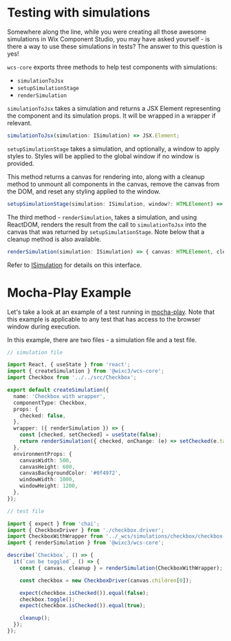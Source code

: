# Testing with simulations

Somewhere along the line, while you were creating all those awesome simulations in Wix Component Studio, you may have asked yourself - is there a way to use these simulations in tests? The answer to this question is yes!

`wcs-core` exports three methods to help test components with simulations:
* `simulationToJsx`
* `setupSimulationStage`
* `renderSimulation`

`simulationToJsx` takes a simulation and returns a JSX Element representing the component and its simulation props. It will be wrapped in a wrapper if relevant.

```ts
simulationToJsx(simulation: ISimulation) => JSX.Element;
```

`setupSimulationStage` takes a simulation, and optionally, a window to apply styles to. Styles will be applied to the global window if no window is provided.

This method returns a canvas for rendering into, along with a cleanup method to unmount all components in the canvas, remove the canvas from the DOM, and reset any styling applied to the window.

```ts
setupSimulationStage(simulation: ISimulation, window?: HTMLElement) => { canvas: HTMLElement, cleanup: () => void };
```

The third method - `renderSimulation`, takes a simulation, and using ReactDOM, renders the result from the call to `simulationToJsx` into the canvas that was returned by `setupSimulationStage`. Note below that a cleanup method is also available.

```ts
renderSimulation(simulation: ISimulation) => { canvas: HTMLElement, cleanup: () => void };
```

Refer to [ISimulation](https://github.com/wixplosives/wcs-core/blob/d91a792a52b916fb6dc55b7a4f7c49715a010168/src/types.ts#L40) for details on this interface.

# Mocha-Play Example
Let's take a look at an example of a test running in [mocha-play](https://github.com/wixplosives/mocha-play). Note that this example is applicable to any test that has access to the browser window during execution.

In this example, there are two files - a simulation file and a test file.

```ts
// simulation file

import React, { useState } from 'react';
import { createSimulation } from '@wixc3/wcs-core';
import Checkbox from '../../src/Checkbox';

export default createSimulation({
  name: 'Checkbox with wrapper',
  componentType: Checkbox,
  props: {
    checked: false,
  },
  wrapper: ({ renderSimulation }) => {
    const [checked, setChecked] = useState(false);
    return renderSimulation({ checked, onChange: (e) => setChecked(e.target.checked) });
  },
  environmentProps: {
    canvasWidth: 500,
    canvasHeight: 600,
    canvasBackgroundColor: '#0f4972',
    windowWidth: 1000,
    windowHeight: 1200,
  },
});
```



```ts
// test file

import { expect } from 'chai';
import { CheckboxDriver } from './checkbox.driver';
import CheckboxWithWrapper from '../_wcs/simulations/checkbox/checkbox-with-wrapper-sim';
import { renderSimulation } from '@wixc3/wcs-core';

describe(`Checkbox`, () => {
  it(`can be toggled`, () => {
    const { canvas, cleanup } = renderSimulation(CheckboxWithWrapper);

    const checkbox = new CheckboxDriver(canvas.children[0]);

    expect(checkbox.isChecked()).equal(false);
    checkbox.toggle();
    expect(checkbox.isChecked()).equal(true);

    cleanup();
  });
});
```